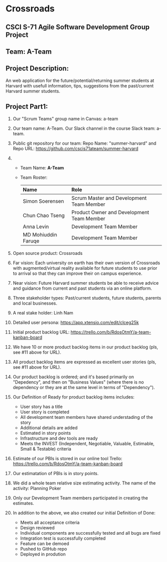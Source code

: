 # Crossroads
## CSCI S-71 Agile Software Development Group Project
## Team: **A-Team**
## Project Description: 
An web application for the future/potential/returning summer students at Harvard with usefull information, tips, suggestions from the past/current Harvard summer students.


## Project Part1:
1. Our "Scrum Teams" group name in Canvas: a-team
2. Our team name: A-Team. Our Slack channel in the course Slack team: a-team.
3. Public git repository for our team: Repo Name: "summer-harvard" and Repo URL: https://github.com/cscis71ateam/summer-harvard 
4.  
    * Team Name: **A-Team**
    * Team Roster:
    
        | Name                  |  Role                                        |
        | :---------------------|  :-------------------------------------------|
        | Simon Soerensen       |  Scrum Master and Development Team Member    |
        | Chun Chao Tseng       |  Product Owner and Development Team Member   |
        | Anna Levin            |  Development Team Member                     |
        | MD Mohiuddin Faruqe   |  Development Team Member                     |

5. Open source product: Crossroads
6. Far vision: Each university on earth has their own version of Crossroads with augmented/virtual reality available for future students to use prior to arrival so that they can improve their on campus experience.
7. Near vision: Future Harvard summer students be able to receive advice and guidance from current and past students via an online platform.
8. Three stakeholder types: Past/current students, future students, parents and local businesses. 
9. A real stake holder: Linh Nam
10. Detailed user persona: https://app.xtensio.com/edit/clceg25k
11. Initial product backlog URL: https://trello.com/b/RdosOtmY/a-team-kanban-board 
12. We have 10 or more product backlog items in our product backlog (pls, see #11 above for URL).
13. All product backlog items are expressed as excellent user stories (pls, see #11 above for URL).
14. Our product backlog is ordered; and it's based primarily on "Depedency", and then on "Business Values" (where there is no dependency or they are at the same level in terms of "Dependency"). 
15. Our Definition of Ready for product backlog items includes: 
    * User story has a title 
    * User story is completed 
    * All development team members have shared understading of the story
    * Additional details are added 
    * Estimated in story points 
    * Infrastructure and dev tools are ready
    * Meets the INVEST (Independent, Negotiable, Valuable, Estimable, Small & Testable) criteria
16. Estimate of our PBIs is stored in our online tool Trello: https://trello.com/b/RdosOtmY/a-team-kanban-board
17. Our estimatation of PBIs is in story points.
18. We did a whole team relative size estimating activity. The name of the activity: Planning Poker
18. Only our Development Team members participated in creating the estimates. 
20. In addition to the above, we also created our initial Definition of Done:
    * Meets all acceptance criteria
    * Design reviewed
    * Individual components are successfully tested and all bugs are fixed
    * Integration test is successfully completed
    * Feature can be demoed
    * Pushed to GitHub repo
    * Deployed in prodution
